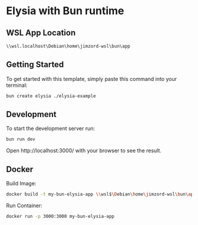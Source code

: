 # Elysia with Bun runtime

## WSL App Location

```bash
\\wsl.localhost\Debian\home\jimzord-wsl\bun\app
```

## Getting Started

To get started with this template, simply paste this command into your terminal:

```bash
bun create elysia ./elysia-example
```

## Development

To start the development server run:

```bash
bun run dev
```

Open http://localhost:3000/ with your browser to see the result.

## Docker

Build Image:

```bash
docker build -t my-bun-elysia-app \\wsl$\Debian\home\jimzord-wsl\bun\app
```

Run Container:

```bash
docker run -p 3000:3000 my-bun-elysia-app
```
